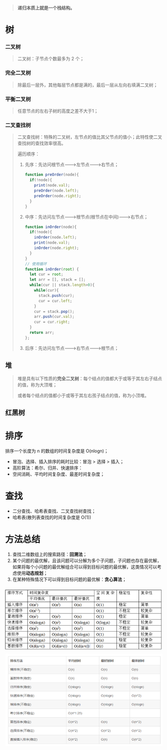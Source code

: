 > **递归本质上就是一个栈结构。**

# 树

### 二叉树

> 二叉树：子节点个数最多为 2 个；

### 完全二叉树

> 除最后一层外，其他每层节点都是满的，最后一层从左向右填满二叉树；

### 平衡二叉树

> 任意节点的左右子树的高度之差不大于1；

### 二叉查找树

> 二叉查找树：特殊的二叉树，左节点的值比其父节点的值小；此特性使二叉查找树的查找效率很高。 
>
> 遍历顺序：
>
> 1. 先序：先访问根节点--->左节点--->右节点；
>
>    ```js
>    function preOrder(node){
>      if(!node){
>        print(node.val);
>        preOrder(node.left);
>        preOrder(node.right);
>      }
>    }
>    ```
>
> 2. 中序：先访问左节点--->根节点(根节点在中间)--->右节点；
>
>    ```js
>    function inOrder(node){
>      if(!node){
>        inOrder(node.left);
>        print(node.val);
>        inOrder(node.right);
>      }
>    }
>    // 使用循环
>    function inOrder(root) {
>      let cur = root;
>      let arr = [], stack = [];
>      while(cur || stack.length>0){
>        while(cur){      
>          stack.push(cur);
>          cur = cur.left;
>        }
>        cur = stack.pop();
>        arr.push(cur.val);
>        cur = cur.right;
>      }
>      return arr;
>    };
>    ```
>
> 3. 后序：先访问左节点--->右节点--->根节点；



## 堆

> 堆是具有以下性质的**完全二叉树**：每个结点的值都大于或等于其左右子结点的值，称为大顶堆；
>
> 或者每个结点的值都小于或等于其左右孩子结点的值，称为小顶堆。

## 红黑树

# 排序

排序一个长度为 n 的数组的时间复杂度是 O(nlogn)；

- 冒泡、选择、插入排序的耗时比较：冒泡 > 选择 > 插入；
- 高阶算法：希尔、归并、快速排序：
- 空间消耗、平均时间复杂度、最差时间复杂度；

# 查找 

- 二分查找、哈希表查找、二叉查找树查找；
- 哈希表(散列表查找的时间复杂度是 O(1))

# 方法总结

1. 查找二维数组上的搜索路径：**回溯法**；
2. 某个问题的最优解，且该问题可以分解为多个子问题，子问题也存在最优解，如果将每个小问题的最优解组合可以得到目标问题的最优解，这类情况可以考虑使用**动态规划**；
3. 在某种特殊情况下可以得到目标问题的最优解：**贪心算法**； 

<img src="assets/1563431526213.png" style="padding:0;margin:10px 0 0">

<img src="assets/1563673731524.png" style="padding:0;margin:10px 0 0">

